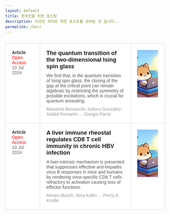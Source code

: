 ```yaml
---
layout: default
title: 한국인을 위한 포스팅
description: 이곳은 국어로 적힌 포스트를 모아둔 곳 입니다.. 
permalink: /kor/
---
```


<style>


body {
    font-family: Arial, sans-serif;
}

.table-container {
    /* overflow-x: auto; 테이블이 컨테이너 밖으로 나가지 않도록 스크롤 생성 */
    width: 100%; /* 필요한 경우 컨테이너 너비 조절 */
    display: flex; /* 컨테이너를 flex로 설정 */
    justify-content: center; /* 수평 가운데 정렬 */
}

table {
    border-collapse: collapse;
    table-layout: fixed; 컬럼 길이 고정
    width: auto; /* 테이블 너비를 내용에 맞게 자동 조정 */
}

th, td {
    border: 1px solid #dddddd;
    text-align: left;
    padding: 8px;
    white-space: nowrap; /* 텍스트 줄바꿈 방지 */
    width: 400px; /* 컬럼 길이 고정 */

}

th {
    background-color: #f2f2f2;
}

th:nth-child(1), td:nth-child(1) {
    width: 150px; /* 첫 번째 컬럼의 너비 */
}

th:nth-child(2), td:nth-child(2) {
    width: 750px; /* 두 번째 컬럼의 너비 */
}

th:nth-child(3), td:nth-child(3) {
    width: 300px; /* 세 번째 컬럼의 너비 */
}

.styled-table {
    width: 100%;
    border-collapse: collapse;
    background-color: #ffffff;
}

.styled-table tr {
    border-bottom: 1px solid #dddddd;
}

.styled-table td {
    word-wrap: break-word;   
    overflow-wrap: break-word;
    vertical-align: top;
    text-overflow: ellipsis;
    white-space: normal;
}


.meta-data {
    width: 120px;
    padding: 20px;
    vertical-align: top;
    font-size: 14px;
    color: #333333;
}

.article-type {
    font-weight: bold;
}

.access-type {
    color: red;
}

.date {
    color: #666666;
}

.content {
    padding: 20px;
    vertical-align: top;
}

.title {
    font-size: 18px;
    font-weight: bold;
    margin: 0 0 10px;
}

.description {
    margin: 0 0 10px;
    color: #555555;
}

.authors {
    margin: 0;
    color: #999999;
}

.thumbnail {
    width: 150px;
    padding: 20px;
    vertical-align: top;
    text-align: center;
}

.thumbnail img {
    width: 260px;
    height: 150px;
    display: block;
    object-fit: cover;
}

</style>

<div class="table-container">
        <table class="styled-table">
            <tr>
                <td class="meta-data">
                    <div class="article-type">Article</div>
                    <div class="access-type">Open Access</div>
                    <div class="date">10 Jul 2024</div>
                </td>
                <td class="content">
                    <h2 class="title">The quantum transition of the two-dimensional Ising spin glass</h2>
                    <p class="description">We find that, in the quantum transition of Ising spin glass, the closing of the gap at the critical point can remain algebraic by restricting the symmetry of possible excitations, which is crucial for quantum annealing.</p>
                    <p class="authors">Massimo Bernaschi, Isidoro González-Adalid Pemartín ... Giorgio Parisi</p>
                </td>
                <td class="thumbnail">
                    <img src="/assets/char.png" alt="Article Image">
                </td>
            </tr>
            <tr>
                <td class="meta-data">
                    <div class="article-type">Article</div>
                    <div class="access-type">Open Access</div>
                    <div class="date">10 Jul 2024</div>
                </td>
                <td class="content">
                    <h2 class="title">A liver immune rheostat regulates CD8 T cell immunity in chronic HBV infection</h2>
                    <p class="description">A liver-intrinsic mechanism is presented that suppresses effective anti-hepatitis virus B responses in mice and humans by rendering virus-specific CD8 T cells refractory to activation causing loss of effector functions.</p>
                    <p class="authors">Miriam Bosch, Nina Kallin ... Percy A. Knolle</p>
                </td>
                <td class="thumbnail">
                    <img src="/assets/char.png" alt="Article Image">
                </td>
            </tr>
        </table>
    </div>

